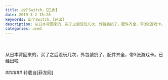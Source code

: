 ```yaml
---
title: 出个Switch，【已出】
date: 2019-3-2 15:28
keywords: 出个Switch，【已出】
description: 从日本背回来的，买了之后没玩几次，外包装扔了，配件齐全，带3张游戏卡。已经出啦
categories: used
---
```

<td class="t_f" id="postmessage_3142898">

<br/>
<br/>
从日本背回来的，买了之后没玩几次，外包装扔了，配件齐全，带3张游戏卡。已经出啦<br/>
<img alt="" border="0" class="zoom" data-cf-modified-23974876961882cf7877cc56-="" file="http://www.flw.ph/data/appbyme/upload/image/201903/02/BEDlkEd4gRf3.jpg" id="aimg_xo8oz" lazyloadthumb="1" onclick="" onmouseover="" src="http://www.flw.ph/data/appbyme/upload/image/201903/02/BEDlkEd4gRf3.jpg"/><br/>
<br/>
</td>
###### 转载自[菲龙网]